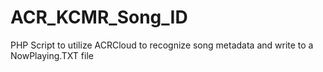 # ACR_KCMR_Song_ID
PHP Script to utilize ACRCloud to recognize song metadata and write to a NowPlaying.TXT file
